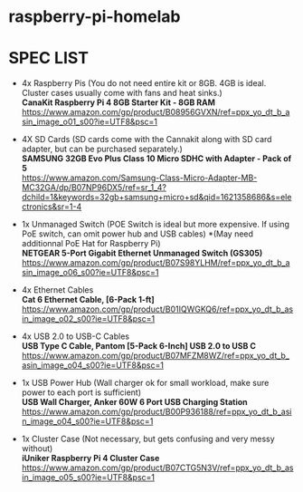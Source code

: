 # raspberry-pi-homelab



# SPEC LIST

* 4x Raspberry Pis (You do not need entire kit or 8GB. 4GB is ideal. Cluster cases usually come with fans and heat sinks.)  
**CanaKit Raspberry Pi 4 8GB Starter Kit - 8GB RAM**  
https://www.amazon.com/gp/product/B08956GVXN/ref=ppx_yo_dt_b_asin_image_o01_s00?ie=UTF8&psc=1

* 4X SD Cards (SD cards come with the Cannakit along with SD card adapter, but can be purchased separately.)  
**SAMSUNG 32GB Evo Plus Class 10 Micro SDHC with Adapter - Pack of 5**  
https://www.amazon.com/Samsung-Class-Micro-Adapter-MB-MC32GA/dp/B07NP96DX5/ref=sr_1_4?dchild=1&keywords=32gb+samsung+micro+sd&qid=1621358686&s=electronics&sr=1-4

* 1x Unmanaged Switch (POE Switch is ideal but more expensive. If using PoE switch, can omit power hub and USB cables)
*(May need additionnal PoE Hat for Raspberry Pi)  
**NETGEAR 5-Port Gigabit Ethernet Unmanaged Switch (GS305)**  
https://www.amazon.com/gp/product/B07S98YLHM/ref=ppx_yo_dt_b_asin_image_o06_s00?ie=UTF8&psc=1

* 4x Ethernet Cables  
**Cat 6 Ethernet Cable, [6-Pack 1-ft]**  
https://www.amazon.com/gp/product/B01IQWGKQ6/ref=ppx_yo_dt_b_asin_image_o02_s00?ie=UTF8&psc=1

* 4x USB 2.0 to USB-C Cables  
**USB Type C Cable, Pantom [5-Pack 6-Inch] USB 2.0 to USB C**  
https://www.amazon.com/gp/product/B07MFZM8WZ/ref=ppx_yo_dt_b_asin_image_o04_s00?ie=UTF8&psc=1

* 1x USB Power Hub (Wall charger ok for small workload, make sure power to each port is sufficient)  
**USB Wall Charger, Anker 60W 6 Port USB Charging Station**  
https://www.amazon.com/gp/product/B00P936188/ref=ppx_yo_dt_b_asin_image_o04_s00?ie=UTF8&psc=1

* 1x Cluster Case (Not necessary, but gets confusing and very messy without)  
**iUniker Raspberry Pi 4 Cluster Case**  
https://www.amazon.com/gp/product/B07CTG5N3V/ref=ppx_yo_dt_b_asin_image_o05_s00?ie=UTF8&psc=1
